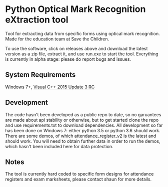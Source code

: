 # Python Optical Mark Recognition eXtraction tool

Tool for extracting data from specific forms using optical mark recognition. Made for the education team at Save the Children.

To use the software, click on releases above and download the latest version as a zip file, extract it, and use run.exe to start the tool. Everything is currently in alpha stage: please do report bugs and issues.

## System Requirements
Windows 7+, [Visual C++ 2015 Update 3 RC](https://www.microsoft.com/en-us/download/details.aspx?id=52685)

## Development
The code hasn't been developed as a public repo to date, so no garuantees are made about api stability or otherwise, but to get started clone the repo and use requirements.txt to download dependencies. All development so far has been done on Windows 7: either python 3.5 or python 3.6 should work. There are some demos, of which attendance_register_v2 is the latest and should work. You will need to obtain further data in order to run the demos, which hasn't been included here for data protection.

## Notes
The tool is currently hard coded to specific form designs for attendance registers and exam marksheets, please contact shaun for more details.
